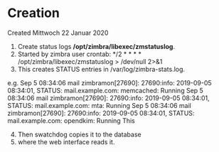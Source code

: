 # Creation
Created Mittwoch 22 Januar 2020


1. Create status logs **/opt/zimbra/libexec/zmstatuslog**.
2. Started by zimbra user crontab: */2 * * * * /opt/zimbra/libexec/zmstatuslog > /dev/null 2>&1
3. This creates STATUS entries in /var/log/zimbra-stats.log.

e.g. 
Sep  5 08:34:06 mail zimbramon[27690]: 27690:info: 2019-09-05 08:34:01, STATUS: mail.example.com: memcached: Running
Sep  5 08:34:06 mail zimbramon[27690]: 27690:info: 2019-09-05 08:34:01, STATUS: mail.example.com: mta: Running
Sep  5 08:34:06 mail zimbramon[27690]: 27690:info: 2019-09-05 08:34:01, STATUS: mail.example.com: opendkim: Running
This 

4. Then swatchdog  copies it to the database
5. where the web interface reads it.


